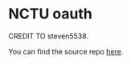 # NCTU oauth

CREDIT TO steven5538.

You can find the source repo [here](https://github.com/steven5538/NCTU-Oauth).
